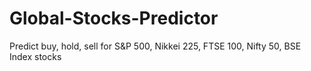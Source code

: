 # Global-Stocks-Predictor
Predict buy, hold, sell for S&amp;P 500, Nikkei 225, FTSE 100, Nifty 50, BSE Index stocks

